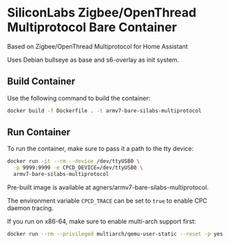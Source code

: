 # SiliconLabs Zigbee/OpenThread Multiprotocol Bare Container

Based on Zigbee/OpenThread Multiprotocol for Home Assistant

Uses Debian bullseye as base and s6-overlay as init system.

## Build Container

Use the following command to build the container:

```sh
docker build -f Dockerfile . -t armv7-bare-silabs-multiprotocol
```

## Run Container

To run the container, make sure to pass it a path to the tty device:

```sh
docker run -it --rm --device /dev/ttyUSB0 \
  -p 9999:9999 -e CPCD_DEVICE=/dev/ttyUSB0 \
  armv7-bare-silabs-multiprotocol
```

Pre-built image is available at agners/armv7-bare-silabs-multiprotocol.

The environment variable `CPCD_TRACE` can be set to `true` to enable
CPC daemon tracing.

If you run on x86-64, make sure to enable multi-arch support first:

```sh
docker run --rm --privileged multiarch/qemu-user-static --reset -p yes
```

